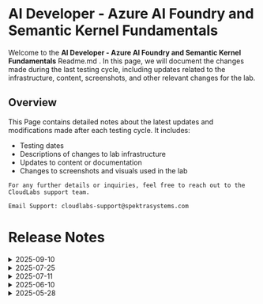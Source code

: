 # AI Developer -  Azure AI Foundry and Semantic Kernel Fundamentals

Welcome to the **AI Developer -  Azure AI Foundry and Semantic Kernel Fundamentals** Readme.md . In this page, we will document the changes made during the last testing cycle, including updates related to the infrastructure, content, screenshots, and other relevant changes for the lab.

## Overview
This Page contains detailed notes about the latest updates and modifications made after each testing cycle. It includes:

- Testing dates
- Descriptions of changes to lab infrastructure
- Updates to content or documentation
- Changes to screenshots and visuals used in the lab

`For any further details or inquiries, feel free to reach out to the CloudLabs support team.`

`Email Support: cloudlabs-support@spektrasystems.com`

# Release Notes

<details>
  <summary>2025-09-10</summary>

## Summary of Changes

Minor updates, including clearer screenshots and refined instructions for improved clarity and accuracy. 

## Infrastructure Changes

NA

## Content Changes

NA
   
## Screenshot Updates

- **Minor updates:**
  
  - **Updated Screenshots:** Enhanced screenshots have been updated for better understanding.
  - **Instruction Refinements:** Updated numbering and formatting for better clarity and understanding.

## Testing Notes  

- Testing Date: 2025-09-10

## Testing Scope

Conducted end-to-end validation. RBAC/Policy checks.

---
</details>

<details>
  <summary>2025-07-25</summary>

### Release Date: 2025-07-25

## Summary of Changes

- Issue related to the Weather plugin in Exercise 5, Task 2: Semantic Search Plugin has been resolved. The necessary code updates have been made in Exercise 7, Task 2: DALL·E (Python).
  
- **Testing Date**: 2025-07-25

## Infrastructure Changes

NA

## Content Changes

- Updated the chat.py and .env files in Exercise 5, Task 2, and verified the functionality. The chat now returns the expected outputs.
- Modified the code for the DALL·E model, resolved the existing issues, and confirmed that it is now functioning as expected.

## Screenshot Updates

- Updated the screenshots to reflect the new UI changes and recent issue fixes.
- Added notes and revised the necessary instructions for clarity and accuracy.

## Validation

NA

## Testing Notes

- **Test Validation Summary**: Validated the lab guide steps, included the latest approach to perform tasks, updated the content to reflect the latest UI changes.

---
</details>

<details>
  <summary>2025-07-11</summary>

### Release Date: 2025-07-11

- **Change**: The lab is all set and up to date. All implementations, including those in both C# and Python, are in place and working as expected.

- **Testing Date**: 2025-07-11

## Infrastructure Changes

NA

## Content Changes

NA

## Screenshot Updates

NA

## Validation

NA

## Testing Notes

- **Test Validation Summary**: Validated that the lab validations are working fine.


---
</details>


<details>
  <summary>2025-06-10</summary>

### Release Date: 2025-06-10

- **Change**: Exercise 4 was refined to ensure greater accuracy and precision. Updates were also made to the weather plugin and C# code in **Exercise 3 Task 4** to align with the latest implementation.
  
- **Testing Date**: 2025-05-10

## Infrastructure Changes

NA

## Content Changes

Updated the C# weather plugin code in Exercise 3 Task 4.
  

## Screenshot Updates

NA

## Validation

NA

## Testing Notes

- **Test Validation Summary**: Validated the lab guide steps, included the latest approach to perform tasks, updated the content to reflect the latest UI changes.


---
</details>







<details>
  <summary>2025-05-28</summary>

### Release Date: 2025-05-28

- **Change**: This is a newly onboarded lab. However, due to recent updates in Azure AI Foundry, we have revised some of the content and are now using an updated approach to perform certain tasks.

  
- **Testing Date**: 2025-05-26

## Infrastructure Changes

### Exercise 01
  
  - Due to recent updates in the Azure AI Foundry portal, the previous setup method was no longer compatible with the lab flow and has been removed.

  - As an alternative, we now use the Azure portal to deploy the AI Foundry Hub, from which the AI Foundry environment is launched.

  - A new task (Task 2) has been added to Exercise 1 to create an AI Search resource via the Azure portal, as it is no longer provisioned by default through the AI Hub.

## Content Changes

  - Have added new content in Exercise 1 to Set up Azure AI Foundry through the Azure portal and to create a AI Search.
  - Found UI updated in **Exercise 5 Task 1 and Exercise 6 Task 1**, updated according to the recent changes.
  

## Screenshot Updates

- **Change**: Found multiple UI updates in Azue AI Foundry, have updated all the screenshots.

## Validation

Removed the validation that was related to previous content in Exercise 1 and have added new validation that supports the present content.

## Testing Notes

- **Test Validation Summary**: Validated the lab guide steps, included the latest approach to perform tasks, updated the content to reflect the latest UI changes, and added a new task based on updated requirements.


---
</details>
